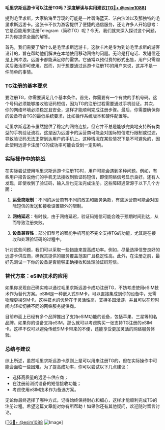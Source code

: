 **毛里求斯远游卡可以注册TG吗？深度解读与实用建议[[TG💪+ @esim1088](https://t.me/s/esim1088)]**

提到毛里求斯，大家脑海里浮现的可能是一片碧海蓝天、洁白沙滩以及那独特的毛里求斯远游卡。这张卡不仅为游客提供了便捷的通信服务，还让许多人开始思考：它是否能用来注册Telegram（简称TG）呢？今天，我们就来深入探讨这个问题，并为你提供全面的解答。

首先，我们需要了解什么是毛里求斯远游卡。这款卡片是专为到访毛里求斯的游客设计的，旨在帮助他们解决在本地使用移动网络的问题。无论是打电话、发短信还是上网冲浪，远游卡都能满足你的需求。它通常以预付费的形式出售，用户只需购买后激活即可使用。然而，对于想要通过远游卡注册TG的用户来说，这并不是一件简单的事情。

### TG注册的基本要求

要注册TG，你需要满足几个基本条件。首先，你需要有一个有效的手机号码。这个号码必须能够接收验证码短信，因为TG的注册过程需要通过手机验证。其次，你的网络环境必须稳定且安全，这样才能顺利完成注册步骤。最后，你需要确保你的设备符合TG的最低系统要求，比如操作系统版本和硬件配置等。

毛里求斯远游卡虽然提供了稳定的网络连接，但它并不总是能够完美地支持所有类型的手机验证流程。这是因为远游卡的运营商可能会对国际短信进行限制或过滤，导致验证码无法正常到达用户的手机上。这种情况在某些情况下是不可避免的，因此使用远游卡注册TG的成功率可能会受到一定影响。

### 实际操作中的挑战

在实际尝试使用毛里求斯远游卡注册TG时，用户可能会遇到多种问题。例如，有些用户报告说他们的手机无法接收到验证码短信，即使网络信号显示良好。还有人发现，即使收到了验证码，输入后也无法完成注册。这些障碍通常源于以下几个方面：

1. **运营商限制**：不同的运营商有不同的政策和服务条款，有些运营商可能会对国际短信的发送和接收设置额外的限制。
   
2. **网络延迟**：有时候，由于网络延迟，验证码短信可能会晚于预期时间到达，从而导致注册失败。

3. **设备兼容性**：部分旧型号的智能手机可能不完全支持TG的功能，尤其是在接收和处理验证码的过程中。

针对这些问题，我们可以采取一些措施来提高成功率。例如，尽量选择信誉良好的远游卡供应商，确保其提供的服务覆盖范围广且稳定性高。此外，在注册之前，最好先测试一下你的设备是否能够正确接收和处理验证码短信。

### 替代方案：eSIM技术的应用

如果你发现自己确实难以通过毛里求斯远游卡成功注册TG，不妨考虑使用eSIM技术作为替代方案。eSIM是一种嵌入式SIM卡，可以直接集成到你的设备中，无需物理更换SIM卡。这种技术的优势在于灵活性高，支持多国漫游，并且可以在短时间内轻松切换不同的网络服务提供商。

目前市面上已经有多个品牌推出了支持eSIM功能的设备，包括苹果、三星等知名品牌。如果你的设备支持eSIM，那么就可以考虑购买一张支持TG注册的eSIM卡。这样不仅可以避免传统SIM卡带来的不便，还能享受更加灵活的网络服务体验。

### 总结与建议

综上所述，虽然毛里求斯远游卡原则上是可以用来注册TG的，但在实际操作中可能会面临一些困难。为了提高成功率，你可以尝试以下几点建议：

- 选择高质量的远游卡供应商；
- 在注册前测试设备的短信接收功能；
- 考虑使用eSIM技术作为备选方案。

无论你最终选择了哪种方式，记得始终保持耐心和细心，这样才能顺利完成TG的注册过程。希望这篇文章能对你有所帮助！如果你还有其他疑问，欢迎随时留言讨论。

[[TG💪+ @esim1088](https://t.me/s/esim1088) ![Image](https://i.postimg.cc/4NQfJmqS/Snipaste-2025-05-13-00-14-12.png)]